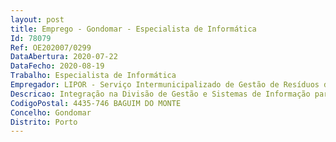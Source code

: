 ```yaml
--- 
layout: post
title: Emprego - Gondomar - Especialista de Informática
Id: 78079
Ref: OE202007/0299
DataAbertura: 2020-07-22
DataFecho: 2020-08-19
Trabalho: Especialista de Informática
Empregador: LIPOR - Serviço Intermunicipalizado de Gestão de Resíduos do Grande Porto
Descricao: Integração na Divisão de Gestão e Sistemas de Informação para desenvolvimento de Software e BI   Business Intelligence Desenvolvimento de aplicações em Oracle PL SQL e APEX Desenvolvimento em html, css e javascript Desenvolvimento e manutenção ao modelo de dados existente com utilização de SQL Desenvolvimento de reports e dashboards em PowerBI, Cognos e Oracle Analytics.
CodigoPostal: 4435-746 BAGUIM DO MONTE
Concelho: Gondomar
Distrito: Porto
--- 
```

